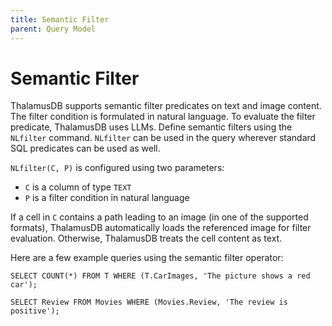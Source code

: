 ```yaml
---
title: Semantic Filter
parent: Query Model
---
```

# Semantic Filter

ThalamusDB supports semantic filter predicates on text and image content. The filter condition is formulated in natural language. To evaluate the filter predicate, ThalamusDB uses LLMs. Define semantic filters using the `NLfilter` command. `NLfilter` can be used in the query wherever standard SQL predicates can be used as well.

`NLfilter(C, P)` is configured using two parameters:
- `C` is a column of type `TEXT`
- `P` is a filter condition in natural language

If a cell in `C` contains a path leading to an image (in one of the supported formats), ThalamusDB automatically loads the referenced image for filter evaluation. Otherwise, ThalamusDB treats the cell content as text.

Here are a few example queries using the semantic filter operator:

```
SELECT COUNT(*) FROM T WHERE (T.CarImages, 'The picture shows a red car');
```

```
SELECT Review FROM Movies WHERE (Movies.Review, 'The review is positive');
```
